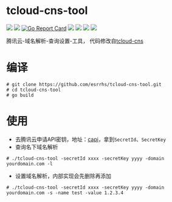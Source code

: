 # tcloud-cns-tool

[<img src="https://img.shields.io/github/license/esrrhs/tcloud-cns-tool">](https://github.com/esrrhs/tcloud-cns-tool)
[<img src="https://img.shields.io/github/languages/top/esrrhs/tcloud-cns-tool">](https://github.com/esrrhs/tcloud-cns-tool)
[![Go Report Card](https://goreportcard.com/badge/github.com/esrrhs/tcloud-cns-tool)](https://goreportcard.com/report/github.com/esrrhs/tcloud-cns-tool)
[<img src="https://img.shields.io/github/v/release/esrrhs/tcloud-cns-tool">](https://github.com/esrrhs/tcloud-cns-tool/releases)
[<img src="https://img.shields.io/github/downloads/esrrhs/tcloud-cns-tool/total">](https://github.com/esrrhs/tcloud-cns-tool/releases)
[<img src="https://img.shields.io/docker/pulls/esrrhs/tcloud-cns-tool">](https://hub.docker.com/repository/docker/esrrhs/tcloud-cns-tool)
[<img src="https://img.shields.io/github/workflow/status/esrrhs/tcloud-cns-tool/Go">](https://github.com/esrrhs/tcloud-cns-tool/actions)

腾讯云-域名解析-查询设置-工具，
代码修改自[tcloud-cns](https://github.com/sjatsh/tcloud-cns)

# 编译
```
# git clone https://github.com/esrrhs/tcloud-cns-tool.git
# cd tcloud-cns-tool
# go build
```

# 使用
* 去腾讯云申请API密钥，地址：[capi](https://console.cloud.tencent.com/cam/capi)，拿到```SecretId```、```SecretKey```
* 查询名下域名解析
```
# ./tcloud-cns-tool -secretId xxxx -secretKey yyyy -domain yourdomain.com -l
```
* 设置域名解析，内部实现会先删除再添加
```
# ./tcloud-cns-tool -secretId xxxx -secretKey yyyy -domain yourdomain.com -s -name test -value 1.2.3.4
```
